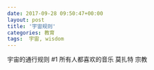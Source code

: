 ```yaml
---
date: 2017-09-28 09:50:47+00:00
layout: post
title: '宇宙规则'
categories: 教育
tags:  宇宙, wisdom
---
```



宇宙的通行规则
#1 所有人都喜欢的音乐
莫扎特
宗教